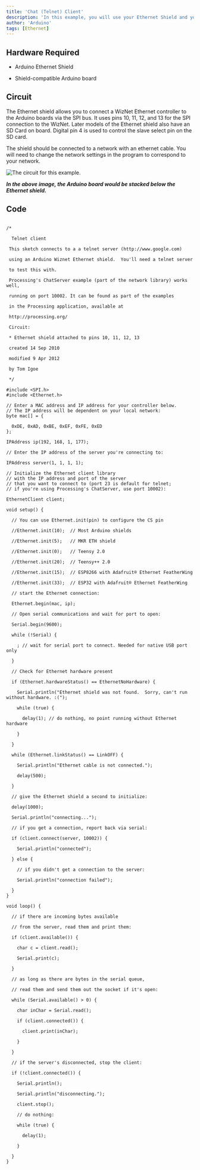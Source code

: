 ```yaml
---
title: 'Chat (Telnet) Client'
description: 'In this example, you will use your Ethernet Shield and your Arduino board to make a chat client.'
author: 'Arduino'
tags: [Ethernet]
---
```



## Hardware Required

- Arduino Ethernet Shield

- Shield-compatible Arduino board

## Circuit

The Ethernet shield allows you to connect a WizNet Ethernet controller to the Arduino boards via the SPI bus. It uses pins 10, 11, 12, and 13 for the SPI connection to the WizNet.  Later models of the Ethernet shield also have an SD Card on board. Digital pin 4 is used to control the slave select pin on the SD card.

The shield should be connected to a network with an ethernet cable.  You will need to change the network settings in the program to correspond to your network.

![The circuit for this example.](assets/EthernetShieldF_bb.png)



***In the above  image, the Arduino board would be stacked below the Ethernet shield.***

## Code

```arduino

/*

  Telnet client

 This sketch connects to a a telnet server (http://www.google.com)

 using an Arduino Wiznet Ethernet shield.  You'll need a telnet server

 to test this with.

 Processing's ChatServer example (part of the network library) works well,

 running on port 10002. It can be found as part of the examples

 in the Processing application, available at

 http://processing.org/

 Circuit:

 * Ethernet shield attached to pins 10, 11, 12, 13

 created 14 Sep 2010

 modified 9 Apr 2012

 by Tom Igoe

 */

#include <SPI.h>
#include <Ethernet.h>

// Enter a MAC address and IP address for your controller below.
// The IP address will be dependent on your local network:
byte mac[] = {

  0xDE, 0xAD, 0xBE, 0xEF, 0xFE, 0xED
};

IPAddress ip(192, 168, 1, 177);

// Enter the IP address of the server you're connecting to:

IPAddress server(1, 1, 1, 1);

// Initialize the Ethernet client library
// with the IP address and port of the server
// that you want to connect to (port 23 is default for telnet;
// if you're using Processing's ChatServer, use port 10002):

EthernetClient client;

void setup() {

  // You can use Ethernet.init(pin) to configure the CS pin

  //Ethernet.init(10);  // Most Arduino shields

  //Ethernet.init(5);   // MKR ETH shield

  //Ethernet.init(0);   // Teensy 2.0

  //Ethernet.init(20);  // Teensy++ 2.0

  //Ethernet.init(15);  // ESP8266 with Adafruit® Ethernet FeatherWing

  //Ethernet.init(33);  // ESP32 with Adafruit® Ethernet FeatherWing

  // start the Ethernet connection:

  Ethernet.begin(mac, ip);

  // Open serial communications and wait for port to open:

  Serial.begin(9600);

  while (!Serial) {

    ; // wait for serial port to connect. Needed for native USB port only

  }

  // Check for Ethernet hardware present

  if (Ethernet.hardwareStatus() == EthernetNoHardware) {

    Serial.println("Ethernet shield was not found.  Sorry, can't run without hardware. :(");

    while (true) {

      delay(1); // do nothing, no point running without Ethernet hardware

    }

  }

  while (Ethernet.linkStatus() == LinkOFF) {

    Serial.println("Ethernet cable is not connected.");

    delay(500);

  }

  // give the Ethernet shield a second to initialize:

  delay(1000);

  Serial.println("connecting...");

  // if you get a connection, report back via serial:

  if (client.connect(server, 10002)) {

    Serial.println("connected");

  } else {

    // if you didn't get a connection to the server:

    Serial.println("connection failed");

  }
}

void loop() {

  // if there are incoming bytes available

  // from the server, read them and print them:

  if (client.available()) {

    char c = client.read();

    Serial.print(c);

  }

  // as long as there are bytes in the serial queue,

  // read them and send them out the socket if it's open:

  while (Serial.available() > 0) {

    char inChar = Serial.read();

    if (client.connected()) {

      client.print(inChar);

    }

  }

  // if the server's disconnected, stop the client:

  if (!client.connected()) {

    Serial.println();

    Serial.println("disconnecting.");

    client.stop();

    // do nothing:

    while (true) {

      delay(1);

    }

  }
}
```
